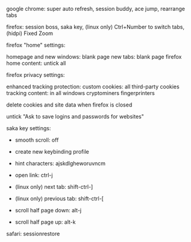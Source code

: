 google chrome: super auto refresh, session buddy, ace jump, rearrange tabs

firefox: session boss, saka key, (linux only) Ctrl+Number to switch tabs, (hidpi) Fixed Zoom

firefox "home" settings:

homepage and new windows: blank page
new tabs: blank page
firefox home content: untick all

firefox privacy settings:

enhanced tracking protection: custom
cookies: all third-party cookies
tracking content: in all windows
cryptominers
fingerprinters

delete cookies and site data when firefox is closed

untick "Ask to save logins and passwords for websites"

saka key settings:

- smooth scroll: off

- create new keybinding profile

- hint characters: ajskdlgheworuvncm

- open link: ctrl-j

- (linux only) next tab: shift-ctrl-]

- (linux only) previous tab: shift-ctrl-[

- scroll half page down: alt-j

- scroll half page up: alt-k

safari: sessionrestore
